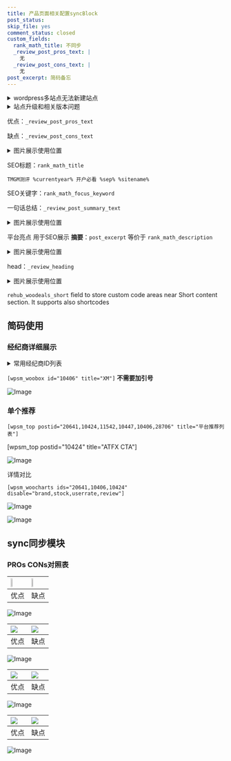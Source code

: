 ```yaml
---
title: 产品页面相关配置syncBlock
post_status: 
skip_file: yes
comment_status: closed
custom_fields:
  rank_math_title: 不同步
  _review_post_pros_text: |
    无
  _review_post_cons_text: |
    无
post_excerpt: 简码备忘
---
```

<details><summary>wordpress多站点无法新建站点</summary>

<li>和报错需要清理cookies一样的原因</li>
<li>wp-config.php里面<code>define( 'SUBDOMAIN_INSTALL', false );//子域名安装</code></li>
<li>新建子站点是用<code>define( 'SUBDOMAIN_INSTALL', true);//子域名安装</code> 完成以后，改成<code>false</code></li>
</details>

<details><summary>站点升级和相关版本问题</summary>

<p>wordpress：5.9.9
woocommerce：7.5.1
出现问题的地方：主题选项里面>><strong>Product layout >>compact style</strong></p>
<p>如何出现没有用过的字段 导致无法保存。先导出配置 然后进行修改，后面再次恢复即可。</p>
<p>出现部分字段无法显示时，需要返回默认布局后，对产品进行保存就好了。</p>
<p></p>
</details>

优点：`_review_post_pros_text`

缺点：`_review_post_cons_text`

<details><summary>图片展示使用位置</summary>

<img src="https://prod-files-secure.s3.us-west-2.amazonaws.com/39ed1227-6d7d-4570-be36-9ccd4a2c4241/f51d3d83-55d4-4bdf-9604-f37ec77ab556/Untitled.png?X-Amz-Algorithm=AWS4-HMAC-SHA256&X-Amz-Content-Sha256=UNSIGNED-PAYLOAD&X-Amz-Credential=ASIAZI2LB46634BITSQT%2F20250505%2Fus-west-2%2Fs3%2Faws4_request&X-Amz-Date=20250505T225521Z&X-Amz-Expires=3600&X-Amz-Security-Token=IQoJb3JpZ2luX2VjEI%2F%2F%2F%2F%2F%2F%2F%2F%2F%2F%2FwEaCXVzLXdlc3QtMiJGMEQCIG%2F0YkWtskg%2BnJNfoaXZgCL%2BW2bi14R3udUa1rzz0EVxAiALKSGn5vM0YNmcmF7yVLHy9LKHzpc%2BQT4LMEslVDt2KCr%2FAwg4EAAaDDYzNzQyMzE4MzgwNSIMX1PKu9P%2BD%2BdH2LVSKtwDn8lD%2FDd%2Bx%2Ff3KSb6J6SLrZIQuccwmNH6XMggN9Y9vxjqbY9ayv7sPHHZp%2FdGf21D0fL8TAKd%2BTUFaSO8qCsE5qB5tvS5ka3i0ag6mJczAvBnEG1f1apRkm3sXXYCz%2F00Cz2lxlFNgBS0qfpwCSM7jmP1y9rFElPEqp08bQ5QMcw3sWx4%2F6dSBuA4%2FLpivJSikDn%2FAZgDV2ME67ttnrcocAxAe33LiPQw6o05NkmLYnhkYl3LOD6T3Z3bM0s5llNYzr1ZQFPA7OhGP7EsneCmyHiF47zgFm9mWkv4lgYVhLDNu0z5tMKTe%2BkaXSyf%2FdEmDB4l404ynKBtP%2FKEXKSkekvdCwZcSjnYJZGLbxWEo1%2BDHnupbSI02mTwBpsAfMr6K4egHunDfOAzDPgPGF5juhBQuFon4pi2%2FxHe1KbEaPZ%2F%2BaWgvT7Fvfc8uFFmYhUFqGrRpku1v%2FhM%2BVtiFciCKsfIiBbL0stpVopgboaUQMxjLHNxX5AJO7lyZWOB0MWyeNDtMUC7Jd9VOMNTxwNGfWFTm3bkHBZVNSfzKjQTxlXh6CGNMx6Z%2BQNobDBfRSr6DXy7wWUvCUP60ENCJMPHGCdl7%2Fwft9aOqzL%2BmTUXiubqIyqrZgP7o8kqAfkw9vzkwAY6pgHP7lygz7%2BH6cHs8WnddR6jH8VgYz8oce9BJsn0jzO9keI5UsgkmEILipxgVCIV%2BZrfR9hOwl1c23Wj8Ss%2BAKth7ignnWsh8h%2Fh5T0gvG8SUUFWocd7JSZoxX%2FmPjVpezoqT5ozURPiQHhpZ9T6q7oTtFplj9sFZEmPQwHKl1K7YxOxOpQ%2B5aZ%2BLsOdtPVN0mgAn7rE64r%2FuLlV8l18%2F7kFnbbCagTg&X-Amz-Signature=244f45bcc3c99378b13bd102784009759f06dc4eded26509d2739fedf38012a4&X-Amz-SignedHeaders=host&x-id=GetObject" alt="Image">
</details>

SEO标题：`rank_math_title`

`TMGM测评 %currentyear% 开户必看 %sep% %sitename%`

SEO关键字：`rank_math_focus_keyword`

一句话总结：`_review_post_summary_text`

<details><summary>图片展示使用位置</summary>

<img src="https://prod-files-secure.s3.us-west-2.amazonaws.com/39ed1227-6d7d-4570-be36-9ccd4a2c4241/4b96a922-296c-4f4e-8630-d1c870cbce01/Untitled.png?X-Amz-Algorithm=AWS4-HMAC-SHA256&X-Amz-Content-Sha256=UNSIGNED-PAYLOAD&X-Amz-Credential=ASIAZI2LB4664X5XQTO4%2F20250505%2Fus-west-2%2Fs3%2Faws4_request&X-Amz-Date=20250505T225522Z&X-Amz-Expires=3600&X-Amz-Security-Token=IQoJb3JpZ2luX2VjEI%2F%2F%2F%2F%2F%2F%2F%2F%2F%2F%2FwEaCXVzLXdlc3QtMiJGMEQCIAstM31F%2FcKFlRN1dY2c0o3h%2B04d5p9j83nw4EBHuhoBAiAaXaOoHsPOlwutMuwmxxJu68w3mXvcVm1HYGMwNGkzRir%2FAwg4EAAaDDYzNzQyMzE4MzgwNSIMaCafFvcTX5rOuWS3KtwDMPplby83ND%2BpSuQ72yFjnbhZ5F8gdXGK1E%2BIe2wUkZnqXaY0BxURtfWEDFEWsv35u2LztriNCFXCIeHXWNx%2FpEPQEy73D1SownXY9QPyyYS0Fqjgs1ieIFHg%2Fpnhitcv4V71%2F8hWOm4A9f5faizn%2Bs5h4xzpvyIjaaXpdZufh%2BmJrpPmME394n05RAjV9jtg58yU66Lti9gO7MZc8AWt6nS55lmLkBbiJlv7pDqmBHxOnk5a0U2VnQj1BXObYwp%2FD8wI9o1%2BwrrXmihGeyrvDhTtsjBlcomapVyGRElGNrHAiKXLKUO%2BpCapbcNozGqDc5qgu8YYjRV%2Bf7qMrVmRx4grNFwcj0Zcxu%2F68pNPb%2BYAMXc1tbA%2F52uM1X%2B32icqBHVA63ZC1SiryAo3f073dpFJeF4UJzns7Lh5d8wt7DVIilewyg%2BfmlYELK9mvZQSK1tHuto4BpxHe5rdgTraWOnnVvqWi%2BhN%2BcM8BUr3fvfZF3HH%2BPb5pzBBVuHCWdZ9FIczC78SDX0y1H9lCA%2BHqpgmbjkWtPTEdnPtAZ8qnxizTseLOlAKu6mAdECtbeZFMJ2XDZfm%2BEiGY7r1OV9JoGOtL0LXCwMC5751VYia1b4SBCyyCAzC5fODfYkw5PzkwAY6pgFADU1WduX%2BxrL5pf4JetHRb0X4Zq1K6FskTBe83tPbtX1jWPrJaDXRY4ItxVuJFy5v745khyJg9OARv2Rl6lt0uVJBeHLezNMBeeXbgnFvk1kI3sqIqCeg2cFZ5AthklnRalwgR6LAtrzv7rpavP9HwfpALZE9I6aq5lDuUaM8VidnqzSQQ76MIk6SZJFGmFMEj1yQwcMzo77KYBEZw80Q7VAIMJAn&X-Amz-Signature=bf775c67a1cb00358d97b5da2b4d6b1957debff80896efa04f4f4da2d23654cf&X-Amz-SignedHeaders=host&x-id=GetObject" alt="Image">
</details>

平台亮点 用于SEO展示 **摘要**：`post_excerpt`  等价于 `rank_math_description`

<details><summary>图片展示使用位置</summary>

<img src="https://prod-files-secure.s3.us-west-2.amazonaws.com/39ed1227-6d7d-4570-be36-9ccd4a2c4241/1ee11f63-b60a-4dfe-a7a7-d58ff23b5d88/Untitled.png?X-Amz-Algorithm=AWS4-HMAC-SHA256&X-Amz-Content-Sha256=UNSIGNED-PAYLOAD&X-Amz-Credential=ASIAZI2LB4664A65Q5OA%2F20250505%2Fus-west-2%2Fs3%2Faws4_request&X-Amz-Date=20250505T225522Z&X-Amz-Expires=3600&X-Amz-Security-Token=IQoJb3JpZ2luX2VjEI%2F%2F%2F%2F%2F%2F%2F%2F%2F%2F%2FwEaCXVzLXdlc3QtMiJIMEYCIQC%2Ft10wAWxPsZEizfm8QqrjndZ7NAB6z1OFc9UBNIfvbgIhAMJwUB7JXm%2B9C5SyjWzX7NWJ2dt2XZ0wXToXC1QpZ07KKv8DCDgQABoMNjM3NDIzMTgzODA1IgxxyCzRv%2FZwDXmF81oq3AOHjO82SG4ZuQbV9cx7HfOYZIPqthCn5GCmXah7iZv4Vb5rD2E4srBobzJUhgUh5Z4EQw%2F9LHzWbB6oEEnkxm4QdJz2wB4WZ6%2FG05wtSvk2kfgUvXPKxzTqqZXSmvHPE%2FgEzQmOsJXwBUQbT%2BRG%2FRyNXIpKWOek7oxcjI%2BEpbU2s7%2FLTDr0GJnn3Hkt5Zh1NUI152R7uiimNTrLZ%2FZcczdSNhbfN3xruqeLqcMmxDfwfgZWqknHI3Wc6k6PtYDaJ4NlEOcCPljPzp5EbyRNRZ8NuhFJ4Z0jhy%2F9bGTIGQeAIRzxjVtkt7Hr85jHphKfhRJYyqKUYtuCNSOoyzFcKi%2Fj1psUPmq2Utgbl7yOLSm5gpQ2GY8%2BRjlUEhbxqYa5LErcWLCuHxJVS25z3h2MRJXDDtLl%2BBiFCHmAkTnzaNPHS76gtCq9LZXDtdDcYK3FOdph7iRRVyCQCag2wWhdTBMIv94pXNYlE%2F%2FxYWcw8JJZKm6%2B80lOtHWYtJE%2FpKgfYUaUf0kka%2B4x%2F1oUn2pwA3NUWOtKU87kgRWBHkrlnPdCYUm0I%2FKBaPCJbhMKdU%2FYNz%2FuDGN9U%2Bho5ei5lHuJOzEURgkpbGc35m7XvmNfaL0HlhL16P4ZGIQZ8%2BXPHjDx%2FOTABjqkAdeYdVKrvhBRfcYd377IVnZcKouspXhKzRkP%2Fqt4Ta44tbE%2FqjneHoh%2FcnNvvYRODSxV1%2Fxdk4rYp03QZ6isp19HuPxBtU%2FQYzd2%2BH85JXxkLlMQEdSgaITcxQreuzULUzq4hXllTFVG3AYjxRBIUXYEmvjqqdneM4B0Qgi%2BDwQb6sgKm86qWuA18z23PzM%2FwSwWbi2ZLvsjXQRGLkaKpKIs4h3c&X-Amz-Signature=4f54a469f9013efea18459fc57c32bc442b4c570d5b5df28a4cb7cac787b98dd&X-Amz-SignedHeaders=host&x-id=GetObject" alt="Image">
<img src="https://prod-files-secure.s3.us-west-2.amazonaws.com/39ed1227-6d7d-4570-be36-9ccd4a2c4241/ad4118b5-78d8-4fbe-801e-3b29b5d99c01/Untitled.png?X-Amz-Algorithm=AWS4-HMAC-SHA256&X-Amz-Content-Sha256=UNSIGNED-PAYLOAD&X-Amz-Credential=ASIAZI2LB4664A65Q5OA%2F20250505%2Fus-west-2%2Fs3%2Faws4_request&X-Amz-Date=20250505T225522Z&X-Amz-Expires=3600&X-Amz-Security-Token=IQoJb3JpZ2luX2VjEI%2F%2F%2F%2F%2F%2F%2F%2F%2F%2F%2FwEaCXVzLXdlc3QtMiJIMEYCIQC%2Ft10wAWxPsZEizfm8QqrjndZ7NAB6z1OFc9UBNIfvbgIhAMJwUB7JXm%2B9C5SyjWzX7NWJ2dt2XZ0wXToXC1QpZ07KKv8DCDgQABoMNjM3NDIzMTgzODA1IgxxyCzRv%2FZwDXmF81oq3AOHjO82SG4ZuQbV9cx7HfOYZIPqthCn5GCmXah7iZv4Vb5rD2E4srBobzJUhgUh5Z4EQw%2F9LHzWbB6oEEnkxm4QdJz2wB4WZ6%2FG05wtSvk2kfgUvXPKxzTqqZXSmvHPE%2FgEzQmOsJXwBUQbT%2BRG%2FRyNXIpKWOek7oxcjI%2BEpbU2s7%2FLTDr0GJnn3Hkt5Zh1NUI152R7uiimNTrLZ%2FZcczdSNhbfN3xruqeLqcMmxDfwfgZWqknHI3Wc6k6PtYDaJ4NlEOcCPljPzp5EbyRNRZ8NuhFJ4Z0jhy%2F9bGTIGQeAIRzxjVtkt7Hr85jHphKfhRJYyqKUYtuCNSOoyzFcKi%2Fj1psUPmq2Utgbl7yOLSm5gpQ2GY8%2BRjlUEhbxqYa5LErcWLCuHxJVS25z3h2MRJXDDtLl%2BBiFCHmAkTnzaNPHS76gtCq9LZXDtdDcYK3FOdph7iRRVyCQCag2wWhdTBMIv94pXNYlE%2F%2FxYWcw8JJZKm6%2B80lOtHWYtJE%2FpKgfYUaUf0kka%2B4x%2F1oUn2pwA3NUWOtKU87kgRWBHkrlnPdCYUm0I%2FKBaPCJbhMKdU%2FYNz%2FuDGN9U%2Bho5ei5lHuJOzEURgkpbGc35m7XvmNfaL0HlhL16P4ZGIQZ8%2BXPHjDx%2FOTABjqkAdeYdVKrvhBRfcYd377IVnZcKouspXhKzRkP%2Fqt4Ta44tbE%2FqjneHoh%2FcnNvvYRODSxV1%2Fxdk4rYp03QZ6isp19HuPxBtU%2FQYzd2%2BH85JXxkLlMQEdSgaITcxQreuzULUzq4hXllTFVG3AYjxRBIUXYEmvjqqdneM4B0Qgi%2BDwQb6sgKm86qWuA18z23PzM%2FwSwWbi2ZLvsjXQRGLkaKpKIs4h3c&X-Amz-Signature=41dd5677081a9770c1eaf1bc29de5e05bc981d068fb00a8cac6de33bfe60085c&X-Amz-SignedHeaders=host&x-id=GetObject" alt="Image">
<img src="https://prod-files-secure.s3.us-west-2.amazonaws.com/39ed1227-6d7d-4570-be36-9ccd4a2c4241/a38cf7c9-a79c-4b64-9e94-13589fe0758b/Untitled.png?X-Amz-Algorithm=AWS4-HMAC-SHA256&X-Amz-Content-Sha256=UNSIGNED-PAYLOAD&X-Amz-Credential=ASIAZI2LB4664A65Q5OA%2F20250505%2Fus-west-2%2Fs3%2Faws4_request&X-Amz-Date=20250505T225522Z&X-Amz-Expires=3600&X-Amz-Security-Token=IQoJb3JpZ2luX2VjEI%2F%2F%2F%2F%2F%2F%2F%2F%2F%2F%2FwEaCXVzLXdlc3QtMiJIMEYCIQC%2Ft10wAWxPsZEizfm8QqrjndZ7NAB6z1OFc9UBNIfvbgIhAMJwUB7JXm%2B9C5SyjWzX7NWJ2dt2XZ0wXToXC1QpZ07KKv8DCDgQABoMNjM3NDIzMTgzODA1IgxxyCzRv%2FZwDXmF81oq3AOHjO82SG4ZuQbV9cx7HfOYZIPqthCn5GCmXah7iZv4Vb5rD2E4srBobzJUhgUh5Z4EQw%2F9LHzWbB6oEEnkxm4QdJz2wB4WZ6%2FG05wtSvk2kfgUvXPKxzTqqZXSmvHPE%2FgEzQmOsJXwBUQbT%2BRG%2FRyNXIpKWOek7oxcjI%2BEpbU2s7%2FLTDr0GJnn3Hkt5Zh1NUI152R7uiimNTrLZ%2FZcczdSNhbfN3xruqeLqcMmxDfwfgZWqknHI3Wc6k6PtYDaJ4NlEOcCPljPzp5EbyRNRZ8NuhFJ4Z0jhy%2F9bGTIGQeAIRzxjVtkt7Hr85jHphKfhRJYyqKUYtuCNSOoyzFcKi%2Fj1psUPmq2Utgbl7yOLSm5gpQ2GY8%2BRjlUEhbxqYa5LErcWLCuHxJVS25z3h2MRJXDDtLl%2BBiFCHmAkTnzaNPHS76gtCq9LZXDtdDcYK3FOdph7iRRVyCQCag2wWhdTBMIv94pXNYlE%2F%2FxYWcw8JJZKm6%2B80lOtHWYtJE%2FpKgfYUaUf0kka%2B4x%2F1oUn2pwA3NUWOtKU87kgRWBHkrlnPdCYUm0I%2FKBaPCJbhMKdU%2FYNz%2FuDGN9U%2Bho5ei5lHuJOzEURgkpbGc35m7XvmNfaL0HlhL16P4ZGIQZ8%2BXPHjDx%2FOTABjqkAdeYdVKrvhBRfcYd377IVnZcKouspXhKzRkP%2Fqt4Ta44tbE%2FqjneHoh%2FcnNvvYRODSxV1%2Fxdk4rYp03QZ6isp19HuPxBtU%2FQYzd2%2BH85JXxkLlMQEdSgaITcxQreuzULUzq4hXllTFVG3AYjxRBIUXYEmvjqqdneM4B0Qgi%2BDwQb6sgKm86qWuA18z23PzM%2FwSwWbi2ZLvsjXQRGLkaKpKIs4h3c&X-Amz-Signature=112d6a48cb5ac12895140202f90c7b0de478f0b20d31a4813ec12bbee6c77453&X-Amz-SignedHeaders=host&x-id=GetObject" alt="Image">
<img src="https://prod-files-secure.s3.us-west-2.amazonaws.com/39ed1227-6d7d-4570-be36-9ccd4a2c4241/7da6fc1e-d2ac-42ae-8c75-cb5749aa18f6/Untitled.png?X-Amz-Algorithm=AWS4-HMAC-SHA256&X-Amz-Content-Sha256=UNSIGNED-PAYLOAD&X-Amz-Credential=ASIAZI2LB4664A65Q5OA%2F20250505%2Fus-west-2%2Fs3%2Faws4_request&X-Amz-Date=20250505T225522Z&X-Amz-Expires=3600&X-Amz-Security-Token=IQoJb3JpZ2luX2VjEI%2F%2F%2F%2F%2F%2F%2F%2F%2F%2F%2FwEaCXVzLXdlc3QtMiJIMEYCIQC%2Ft10wAWxPsZEizfm8QqrjndZ7NAB6z1OFc9UBNIfvbgIhAMJwUB7JXm%2B9C5SyjWzX7NWJ2dt2XZ0wXToXC1QpZ07KKv8DCDgQABoMNjM3NDIzMTgzODA1IgxxyCzRv%2FZwDXmF81oq3AOHjO82SG4ZuQbV9cx7HfOYZIPqthCn5GCmXah7iZv4Vb5rD2E4srBobzJUhgUh5Z4EQw%2F9LHzWbB6oEEnkxm4QdJz2wB4WZ6%2FG05wtSvk2kfgUvXPKxzTqqZXSmvHPE%2FgEzQmOsJXwBUQbT%2BRG%2FRyNXIpKWOek7oxcjI%2BEpbU2s7%2FLTDr0GJnn3Hkt5Zh1NUI152R7uiimNTrLZ%2FZcczdSNhbfN3xruqeLqcMmxDfwfgZWqknHI3Wc6k6PtYDaJ4NlEOcCPljPzp5EbyRNRZ8NuhFJ4Z0jhy%2F9bGTIGQeAIRzxjVtkt7Hr85jHphKfhRJYyqKUYtuCNSOoyzFcKi%2Fj1psUPmq2Utgbl7yOLSm5gpQ2GY8%2BRjlUEhbxqYa5LErcWLCuHxJVS25z3h2MRJXDDtLl%2BBiFCHmAkTnzaNPHS76gtCq9LZXDtdDcYK3FOdph7iRRVyCQCag2wWhdTBMIv94pXNYlE%2F%2FxYWcw8JJZKm6%2B80lOtHWYtJE%2FpKgfYUaUf0kka%2B4x%2F1oUn2pwA3NUWOtKU87kgRWBHkrlnPdCYUm0I%2FKBaPCJbhMKdU%2FYNz%2FuDGN9U%2Bho5ei5lHuJOzEURgkpbGc35m7XvmNfaL0HlhL16P4ZGIQZ8%2BXPHjDx%2FOTABjqkAdeYdVKrvhBRfcYd377IVnZcKouspXhKzRkP%2Fqt4Ta44tbE%2FqjneHoh%2FcnNvvYRODSxV1%2Fxdk4rYp03QZ6isp19HuPxBtU%2FQYzd2%2BH85JXxkLlMQEdSgaITcxQreuzULUzq4hXllTFVG3AYjxRBIUXYEmvjqqdneM4B0Qgi%2BDwQb6sgKm86qWuA18z23PzM%2FwSwWbi2ZLvsjXQRGLkaKpKIs4h3c&X-Amz-Signature=a57a843f7cf09193f04d50514ca7f6894f27ae473a559aa606f21533a4dab79c&X-Amz-SignedHeaders=host&x-id=GetObject" alt="Image">
<img src="https://prod-files-secure.s3.us-west-2.amazonaws.com/39ed1227-6d7d-4570-be36-9ccd4a2c4241/7e97f40a-eaee-47f5-b2f9-475f96808fa7/Untitled.png?X-Amz-Algorithm=AWS4-HMAC-SHA256&X-Amz-Content-Sha256=UNSIGNED-PAYLOAD&X-Amz-Credential=ASIAZI2LB4664A65Q5OA%2F20250505%2Fus-west-2%2Fs3%2Faws4_request&X-Amz-Date=20250505T225522Z&X-Amz-Expires=3600&X-Amz-Security-Token=IQoJb3JpZ2luX2VjEI%2F%2F%2F%2F%2F%2F%2F%2F%2F%2F%2FwEaCXVzLXdlc3QtMiJIMEYCIQC%2Ft10wAWxPsZEizfm8QqrjndZ7NAB6z1OFc9UBNIfvbgIhAMJwUB7JXm%2B9C5SyjWzX7NWJ2dt2XZ0wXToXC1QpZ07KKv8DCDgQABoMNjM3NDIzMTgzODA1IgxxyCzRv%2FZwDXmF81oq3AOHjO82SG4ZuQbV9cx7HfOYZIPqthCn5GCmXah7iZv4Vb5rD2E4srBobzJUhgUh5Z4EQw%2F9LHzWbB6oEEnkxm4QdJz2wB4WZ6%2FG05wtSvk2kfgUvXPKxzTqqZXSmvHPE%2FgEzQmOsJXwBUQbT%2BRG%2FRyNXIpKWOek7oxcjI%2BEpbU2s7%2FLTDr0GJnn3Hkt5Zh1NUI152R7uiimNTrLZ%2FZcczdSNhbfN3xruqeLqcMmxDfwfgZWqknHI3Wc6k6PtYDaJ4NlEOcCPljPzp5EbyRNRZ8NuhFJ4Z0jhy%2F9bGTIGQeAIRzxjVtkt7Hr85jHphKfhRJYyqKUYtuCNSOoyzFcKi%2Fj1psUPmq2Utgbl7yOLSm5gpQ2GY8%2BRjlUEhbxqYa5LErcWLCuHxJVS25z3h2MRJXDDtLl%2BBiFCHmAkTnzaNPHS76gtCq9LZXDtdDcYK3FOdph7iRRVyCQCag2wWhdTBMIv94pXNYlE%2F%2FxYWcw8JJZKm6%2B80lOtHWYtJE%2FpKgfYUaUf0kka%2B4x%2F1oUn2pwA3NUWOtKU87kgRWBHkrlnPdCYUm0I%2FKBaPCJbhMKdU%2FYNz%2FuDGN9U%2Bho5ei5lHuJOzEURgkpbGc35m7XvmNfaL0HlhL16P4ZGIQZ8%2BXPHjDx%2FOTABjqkAdeYdVKrvhBRfcYd377IVnZcKouspXhKzRkP%2Fqt4Ta44tbE%2FqjneHoh%2FcnNvvYRODSxV1%2Fxdk4rYp03QZ6isp19HuPxBtU%2FQYzd2%2BH85JXxkLlMQEdSgaITcxQreuzULUzq4hXllTFVG3AYjxRBIUXYEmvjqqdneM4B0Qgi%2BDwQb6sgKm86qWuA18z23PzM%2FwSwWbi2ZLvsjXQRGLkaKpKIs4h3c&X-Amz-Signature=0142c3fe20f0ddafa61d9283b218693cbc40be5a436acbe0e1bee040b8d7bbb1&X-Amz-SignedHeaders=host&x-id=GetObject" alt="Image">
</details>

head：`_review_heading`

<details><summary>图片展示使用位置</summary>

<img src="https://prod-files-secure.s3.us-west-2.amazonaws.com/39ed1227-6d7d-4570-be36-9ccd4a2c4241/3a4650ad-9887-415c-889a-edd51fa54f27/Untitled.png?X-Amz-Algorithm=AWS4-HMAC-SHA256&X-Amz-Content-Sha256=UNSIGNED-PAYLOAD&X-Amz-Credential=ASIAZI2LB4663KKZMK22%2F20250505%2Fus-west-2%2Fs3%2Faws4_request&X-Amz-Date=20250505T225524Z&X-Amz-Expires=3600&X-Amz-Security-Token=IQoJb3JpZ2luX2VjEI%2F%2F%2F%2F%2F%2F%2F%2F%2F%2F%2FwEaCXVzLXdlc3QtMiJHMEUCIF5c3%2FwME0Ws967jv4yDERkbxAd%2BRfmu80JNvLjXYZQ8AiEAwhEZO7RvAkmP8VqSvwdVOsWVl77jMCxETeDJJyAYE3Iq%2FwMIOBAAGgw2Mzc0MjMxODM4MDUiDB33gFkJ3Vklv3i6%2BCrcA%2BBE3XDPwLp2wCkRcUmj6DXiqT596o3sqWEeclvSEulN%2F2Zm75DefpaUjt7o%2F9kVfOLxk9OUs8LjHHBoNZ5yFCgtjisMoVEK0Qo%2BdsHZh1dD2AUCln4mN%2FcZt%2Fp2saRQJUpJH3efgJRpDnBfspdbZp%2BANT55uNkdVQmEweMtDaXJq9XxjxX9pAd%2BUywPLKJabQfwakVuuf0Js5Cj30duGTKFute5wvCDGirTsOHNvWI7hiyUsPLjFJkuCaFPOuiBT9W8XIuLNQF0wYtBwf6zTybx%2FeHKdUjYGub28uAWHj%2FiCxSWu%2BrL8BdESKanv2dgfucul6sE9B30cfkzPQMY1sz8EDOGVTd%2B3XetQ9R5Ivx3y9jswuheVdBSMrb5K8707it%2BnVKF8hVdpHpeCByoUcnX7jCb2je5fi0YVffdoGcQVQuYcYGKALTeT6nwIe48m4E%2Fm3nRuUnyTA0mXguQP%2FR%2Bn5I8atZk1wWdeGaNmVPwVFFtnvSbvgIUc9m3RXemhV2OuRBN6rqrHs6GckJCpXlziyVg6UkfdCrvLW%2FULcaTH6C6em9azcfEMGzXQhpyeSeZRgQLc5DrxGluW9H3WOj42SiFyf2patDy1G2Oi8MDYpTz6oMDHNebrjeMMPf85MAGOqUBiaAZv5DlY%2BFw7EQaI4bzH9p%2BxZMVBrBiRjYPTJITqSZl9MpU%2FYYNwsgr9NrRqS8VtbV%2FtxqgMnR6otzxm%2F41aHWedcel40BMQAlDFtSRifzfPg36Ls%2FEo2JEDqI3MXcXzPbUzcLMBgavAlUhUgJtqRufX%2BI%2Fww9PYEBPVvR%2B0wlC8Y5L9zY0rxtmKDAkV2EQd58d1PjJa66JNwL0IhSUlbhL9OOa&X-Amz-Signature=a766fbbaf4ab21d31a298352ce5f4d051686f0570f1415f801f1c98be2bb41a5&X-Amz-SignedHeaders=host&x-id=GetObject" alt="Image">
</details>

`rehub_woodeals_short`	field to store custom code areas near Short content section. It supports also shortcodes



## 简码使用

### 经纪商详细展示

<details><summary>常用经纪商ID列表</summary>

<pre><code class="php">嘉盛 ===> 20641  [wpsm_woobox id="20641" title="嘉盛"]
易信easymarkets ===> 11542  [wpsm_woobox id="11542" title="易信easymarkets"]
ATFX外汇 ===> 10424  [wpsm_woobox id="10424" title="ATFX"]
XM ===> 10406  [wpsm_woobox id="10406" title="XM"]
TMGM ===> 29622  [wpsm_woobox id="29622" title="TMGM"]
HYCM ===> 10447  [wpsm_woobox id="10447" title="HYCM"]
fpmarkets澳福外汇 ===> 20639  [wpsm_woobox id="20639" title="fpmarkets澳福外汇"]</code></pre>
</details>

`[wpsm_woobox id="10406" title="XM"]` **不需要加引号**

![Image](https://prod-files-secure.s3.us-west-2.amazonaws.com/39ed1227-6d7d-4570-be36-9ccd4a2c4241/4f898f9d-0fa7-4e43-acd3-ac6bc7be575a/Untitled.png?X-Amz-Algorithm=AWS4-HMAC-SHA256&X-Amz-Content-Sha256=UNSIGNED-PAYLOAD&X-Amz-Credential=ASIAZI2LB4664EQEXW2I%2F20250505%2Fus-west-2%2Fs3%2Faws4_request&X-Amz-Date=20250505T225520Z&X-Amz-Expires=3600&X-Amz-Security-Token=IQoJb3JpZ2luX2VjEI%2F%2F%2F%2F%2F%2F%2F%2F%2F%2F%2FwEaCXVzLXdlc3QtMiJGMEQCIErf72Keq%2FtRJRYxOKHdxQrebyCjm%2Fwoc5DUoRjVHi0IAiAvkhlBTG3Jm4Lo4qZFWMWYSYMwoA1fcEjDBvKvR%2F%2Ba1yr%2FAwg4EAAaDDYzNzQyMzE4MzgwNSIMrBb5JN%2F%2FJt12LBXLKtwDJrnfBrfcxRDENAfWdDJrF4IoOqa9vk01WqJ80rLNPco7TdWyw3sMne%2By6dwJoOiCCqhaGZNW9dHzZYsLUiavpgESP2Hzw2NPYRONVJEBZwR0TjCEhsOViCoPxJCqJr4%2BXAlO2OJRbZHPHA2%2BnmiVlgfWx10eDKWKSmOwMH%2B1ymR2lBv3SOjMVzJAt3XEt6ijDBv0HIHMWhjU1ZR4x2dH%2B9Hb%2B7nKiRLQpPY2Xj0i2WjjBnA3Q2%2BVRNBD11pMAeM8KV6b150rkP2JSG6iMFnnkfx1%2FqsC8mkPj5j0vkQD4C2KU56ziha33BWcOd%2BA3xw8ubtDz1G9GsnQgziRD8Xoa3AY8CD%2F%2F8Psa1ksRfUwuX27iR%2BsdXG%2BTwnSKiUxyqnT9YmxnD2uF4vkdkNjRk0rSXw1Ut3%2BTR2kuUBT3ZgvldzlmCQI%2FCvQBpYv0dWvYoPAAITfkVhzxM%2Fobk9h7vjBWtjAkmX%2B6fFKWqFhtDiNavgVkFORCN0JpMfpHcnOoE1DmaDDtN%2FLBe6wQFejkXJ2P3Hid2eq5r0exCWMfM5EHlVujDYPt83Z6ZCNrT7mlo4gML%2Fmd4l2tzSTH3f273FU%2FvDBMsx9zU0d74wvAPHCJabCJUt0vBElEMl3cRMwxfzkwAY6pgHCYSSUqKzeJKV8MwemXWQQRdz1VD2o9Ah4xg0zOPWsD1Y04wLqrf99TUtGelDMmIyqEKsMKj2FlKmdXlxqgwtHxuLnz%2F6gIf%2BJuXioCCSiJXHZcF7TLfJQztVvqG1eSumDYH0l5EpdbbggQzljASuL3gpFtk9w5QvXEKyMlgFV8c8jEzW%2BxEriHfLW0fWKV5FrHbZ9VrgRHgbmQKwQVDdR4nUs6DSL&X-Amz-Signature=e0bcb2e8505ccf440d75d62ebc1bb7cc3fa985986b65a01f3323e08c30ca2eaf&X-Amz-SignedHeaders=host&x-id=GetObject)

### 单个推荐
`[wpsm_top postid="20641,10424,11542,10447,10406,28706" title="平台推荐列表"]`

[wpsm_top postid="10424" title="ATFX CTA"]

![Image](https://prod-files-secure.s3.us-west-2.amazonaws.com/39ed1227-6d7d-4570-be36-9ccd4a2c4241/5ac620dc-51a8-48b6-b55d-91f47299193c/Untitled.png?X-Amz-Algorithm=AWS4-HMAC-SHA256&X-Amz-Content-Sha256=UNSIGNED-PAYLOAD&X-Amz-Credential=ASIAZI2LB4664EQEXW2I%2F20250505%2Fus-west-2%2Fs3%2Faws4_request&X-Amz-Date=20250505T225520Z&X-Amz-Expires=3600&X-Amz-Security-Token=IQoJb3JpZ2luX2VjEI%2F%2F%2F%2F%2F%2F%2F%2F%2F%2F%2FwEaCXVzLXdlc3QtMiJGMEQCIErf72Keq%2FtRJRYxOKHdxQrebyCjm%2Fwoc5DUoRjVHi0IAiAvkhlBTG3Jm4Lo4qZFWMWYSYMwoA1fcEjDBvKvR%2F%2Ba1yr%2FAwg4EAAaDDYzNzQyMzE4MzgwNSIMrBb5JN%2F%2FJt12LBXLKtwDJrnfBrfcxRDENAfWdDJrF4IoOqa9vk01WqJ80rLNPco7TdWyw3sMne%2By6dwJoOiCCqhaGZNW9dHzZYsLUiavpgESP2Hzw2NPYRONVJEBZwR0TjCEhsOViCoPxJCqJr4%2BXAlO2OJRbZHPHA2%2BnmiVlgfWx10eDKWKSmOwMH%2B1ymR2lBv3SOjMVzJAt3XEt6ijDBv0HIHMWhjU1ZR4x2dH%2B9Hb%2B7nKiRLQpPY2Xj0i2WjjBnA3Q2%2BVRNBD11pMAeM8KV6b150rkP2JSG6iMFnnkfx1%2FqsC8mkPj5j0vkQD4C2KU56ziha33BWcOd%2BA3xw8ubtDz1G9GsnQgziRD8Xoa3AY8CD%2F%2F8Psa1ksRfUwuX27iR%2BsdXG%2BTwnSKiUxyqnT9YmxnD2uF4vkdkNjRk0rSXw1Ut3%2BTR2kuUBT3ZgvldzlmCQI%2FCvQBpYv0dWvYoPAAITfkVhzxM%2Fobk9h7vjBWtjAkmX%2B6fFKWqFhtDiNavgVkFORCN0JpMfpHcnOoE1DmaDDtN%2FLBe6wQFejkXJ2P3Hid2eq5r0exCWMfM5EHlVujDYPt83Z6ZCNrT7mlo4gML%2Fmd4l2tzSTH3f273FU%2FvDBMsx9zU0d74wvAPHCJabCJUt0vBElEMl3cRMwxfzkwAY6pgHCYSSUqKzeJKV8MwemXWQQRdz1VD2o9Ah4xg0zOPWsD1Y04wLqrf99TUtGelDMmIyqEKsMKj2FlKmdXlxqgwtHxuLnz%2F6gIf%2BJuXioCCSiJXHZcF7TLfJQztVvqG1eSumDYH0l5EpdbbggQzljASuL3gpFtk9w5QvXEKyMlgFV8c8jEzW%2BxEriHfLW0fWKV5FrHbZ9VrgRHgbmQKwQVDdR4nUs6DSL&X-Amz-Signature=31e63ff493b800ddbfe2beecb2f48cf0323d105c435dd6ee93be17e4dc611fc8&X-Amz-SignedHeaders=host&x-id=GetObject)

详情对比

`[wpsm_woocharts ids="20641,10406,10424" disable="brand,stock,userrate,review"]`

![Image](https://prod-files-secure.s3.us-west-2.amazonaws.com/39ed1227-6d7d-4570-be36-9ccd4a2c4241/bf3ba45f-b9f3-4295-8aef-b4a495fd25f4/Untitled.png?X-Amz-Algorithm=AWS4-HMAC-SHA256&X-Amz-Content-Sha256=UNSIGNED-PAYLOAD&X-Amz-Credential=ASIAZI2LB4664EQEXW2I%2F20250505%2Fus-west-2%2Fs3%2Faws4_request&X-Amz-Date=20250505T225520Z&X-Amz-Expires=3600&X-Amz-Security-Token=IQoJb3JpZ2luX2VjEI%2F%2F%2F%2F%2F%2F%2F%2F%2F%2F%2FwEaCXVzLXdlc3QtMiJGMEQCIErf72Keq%2FtRJRYxOKHdxQrebyCjm%2Fwoc5DUoRjVHi0IAiAvkhlBTG3Jm4Lo4qZFWMWYSYMwoA1fcEjDBvKvR%2F%2Ba1yr%2FAwg4EAAaDDYzNzQyMzE4MzgwNSIMrBb5JN%2F%2FJt12LBXLKtwDJrnfBrfcxRDENAfWdDJrF4IoOqa9vk01WqJ80rLNPco7TdWyw3sMne%2By6dwJoOiCCqhaGZNW9dHzZYsLUiavpgESP2Hzw2NPYRONVJEBZwR0TjCEhsOViCoPxJCqJr4%2BXAlO2OJRbZHPHA2%2BnmiVlgfWx10eDKWKSmOwMH%2B1ymR2lBv3SOjMVzJAt3XEt6ijDBv0HIHMWhjU1ZR4x2dH%2B9Hb%2B7nKiRLQpPY2Xj0i2WjjBnA3Q2%2BVRNBD11pMAeM8KV6b150rkP2JSG6iMFnnkfx1%2FqsC8mkPj5j0vkQD4C2KU56ziha33BWcOd%2BA3xw8ubtDz1G9GsnQgziRD8Xoa3AY8CD%2F%2F8Psa1ksRfUwuX27iR%2BsdXG%2BTwnSKiUxyqnT9YmxnD2uF4vkdkNjRk0rSXw1Ut3%2BTR2kuUBT3ZgvldzlmCQI%2FCvQBpYv0dWvYoPAAITfkVhzxM%2Fobk9h7vjBWtjAkmX%2B6fFKWqFhtDiNavgVkFORCN0JpMfpHcnOoE1DmaDDtN%2FLBe6wQFejkXJ2P3Hid2eq5r0exCWMfM5EHlVujDYPt83Z6ZCNrT7mlo4gML%2Fmd4l2tzSTH3f273FU%2FvDBMsx9zU0d74wvAPHCJabCJUt0vBElEMl3cRMwxfzkwAY6pgHCYSSUqKzeJKV8MwemXWQQRdz1VD2o9Ah4xg0zOPWsD1Y04wLqrf99TUtGelDMmIyqEKsMKj2FlKmdXlxqgwtHxuLnz%2F6gIf%2BJuXioCCSiJXHZcF7TLfJQztVvqG1eSumDYH0l5EpdbbggQzljASuL3gpFtk9w5QvXEKyMlgFV8c8jEzW%2BxEriHfLW0fWKV5FrHbZ9VrgRHgbmQKwQVDdR4nUs6DSL&X-Amz-Signature=815d74d971081f94aa05296740c8dc98da8337a44306fd82d84273a95561a5af&X-Amz-SignedHeaders=host&x-id=GetObject)

![Image](https://prod-files-secure.s3.us-west-2.amazonaws.com/39ed1227-6d7d-4570-be36-9ccd4a2c4241/30bc56ef-f383-4b48-9768-2ebc9e436ec0/Untitled.png?X-Amz-Algorithm=AWS4-HMAC-SHA256&X-Amz-Content-Sha256=UNSIGNED-PAYLOAD&X-Amz-Credential=ASIAZI2LB4664EQEXW2I%2F20250505%2Fus-west-2%2Fs3%2Faws4_request&X-Amz-Date=20250505T225520Z&X-Amz-Expires=3600&X-Amz-Security-Token=IQoJb3JpZ2luX2VjEI%2F%2F%2F%2F%2F%2F%2F%2F%2F%2F%2FwEaCXVzLXdlc3QtMiJGMEQCIErf72Keq%2FtRJRYxOKHdxQrebyCjm%2Fwoc5DUoRjVHi0IAiAvkhlBTG3Jm4Lo4qZFWMWYSYMwoA1fcEjDBvKvR%2F%2Ba1yr%2FAwg4EAAaDDYzNzQyMzE4MzgwNSIMrBb5JN%2F%2FJt12LBXLKtwDJrnfBrfcxRDENAfWdDJrF4IoOqa9vk01WqJ80rLNPco7TdWyw3sMne%2By6dwJoOiCCqhaGZNW9dHzZYsLUiavpgESP2Hzw2NPYRONVJEBZwR0TjCEhsOViCoPxJCqJr4%2BXAlO2OJRbZHPHA2%2BnmiVlgfWx10eDKWKSmOwMH%2B1ymR2lBv3SOjMVzJAt3XEt6ijDBv0HIHMWhjU1ZR4x2dH%2B9Hb%2B7nKiRLQpPY2Xj0i2WjjBnA3Q2%2BVRNBD11pMAeM8KV6b150rkP2JSG6iMFnnkfx1%2FqsC8mkPj5j0vkQD4C2KU56ziha33BWcOd%2BA3xw8ubtDz1G9GsnQgziRD8Xoa3AY8CD%2F%2F8Psa1ksRfUwuX27iR%2BsdXG%2BTwnSKiUxyqnT9YmxnD2uF4vkdkNjRk0rSXw1Ut3%2BTR2kuUBT3ZgvldzlmCQI%2FCvQBpYv0dWvYoPAAITfkVhzxM%2Fobk9h7vjBWtjAkmX%2B6fFKWqFhtDiNavgVkFORCN0JpMfpHcnOoE1DmaDDtN%2FLBe6wQFejkXJ2P3Hid2eq5r0exCWMfM5EHlVujDYPt83Z6ZCNrT7mlo4gML%2Fmd4l2tzSTH3f273FU%2FvDBMsx9zU0d74wvAPHCJabCJUt0vBElEMl3cRMwxfzkwAY6pgHCYSSUqKzeJKV8MwemXWQQRdz1VD2o9Ah4xg0zOPWsD1Y04wLqrf99TUtGelDMmIyqEKsMKj2FlKmdXlxqgwtHxuLnz%2F6gIf%2BJuXioCCSiJXHZcF7TLfJQztVvqG1eSumDYH0l5EpdbbggQzljASuL3gpFtk9w5QvXEKyMlgFV8c8jEzW%2BxEriHfLW0fWKV5FrHbZ9VrgRHgbmQKwQVDdR4nUs6DSL&X-Amz-Signature=24a638e3490460eeb8934262cd032038dd119412162612e38ca4ff985ecd0300&X-Amz-SignedHeaders=host&x-id=GetObject)

## sync同步模块

### PROs CONs对照表

| <img src="https://cdn.ifttt.fun/gh/jarlin8/OSS@main/icons/customize/pros.svg" height="auto" width="37.3%"> | <img src="https://cdn.ifttt.fun/gh/jarlin8/OSS@main/icons/customize/cons.svg" height="auto" width="28.8%"> |
| :--- | :--- |
| 优点 | 缺点 |

![Image](https://prod-files-secure.s3.us-west-2.amazonaws.com/39ed1227-6d7d-4570-be36-9ccd4a2c4241/8742b755-dfb5-4004-9a5f-d6e561664bd8/Untitled.png?X-Amz-Algorithm=AWS4-HMAC-SHA256&X-Amz-Content-Sha256=UNSIGNED-PAYLOAD&X-Amz-Credential=ASIAZI2LB4664EQEXW2I%2F20250505%2Fus-west-2%2Fs3%2Faws4_request&X-Amz-Date=20250505T225520Z&X-Amz-Expires=3600&X-Amz-Security-Token=IQoJb3JpZ2luX2VjEI%2F%2F%2F%2F%2F%2F%2F%2F%2F%2F%2FwEaCXVzLXdlc3QtMiJGMEQCIErf72Keq%2FtRJRYxOKHdxQrebyCjm%2Fwoc5DUoRjVHi0IAiAvkhlBTG3Jm4Lo4qZFWMWYSYMwoA1fcEjDBvKvR%2F%2Ba1yr%2FAwg4EAAaDDYzNzQyMzE4MzgwNSIMrBb5JN%2F%2FJt12LBXLKtwDJrnfBrfcxRDENAfWdDJrF4IoOqa9vk01WqJ80rLNPco7TdWyw3sMne%2By6dwJoOiCCqhaGZNW9dHzZYsLUiavpgESP2Hzw2NPYRONVJEBZwR0TjCEhsOViCoPxJCqJr4%2BXAlO2OJRbZHPHA2%2BnmiVlgfWx10eDKWKSmOwMH%2B1ymR2lBv3SOjMVzJAt3XEt6ijDBv0HIHMWhjU1ZR4x2dH%2B9Hb%2B7nKiRLQpPY2Xj0i2WjjBnA3Q2%2BVRNBD11pMAeM8KV6b150rkP2JSG6iMFnnkfx1%2FqsC8mkPj5j0vkQD4C2KU56ziha33BWcOd%2BA3xw8ubtDz1G9GsnQgziRD8Xoa3AY8CD%2F%2F8Psa1ksRfUwuX27iR%2BsdXG%2BTwnSKiUxyqnT9YmxnD2uF4vkdkNjRk0rSXw1Ut3%2BTR2kuUBT3ZgvldzlmCQI%2FCvQBpYv0dWvYoPAAITfkVhzxM%2Fobk9h7vjBWtjAkmX%2B6fFKWqFhtDiNavgVkFORCN0JpMfpHcnOoE1DmaDDtN%2FLBe6wQFejkXJ2P3Hid2eq5r0exCWMfM5EHlVujDYPt83Z6ZCNrT7mlo4gML%2Fmd4l2tzSTH3f273FU%2FvDBMsx9zU0d74wvAPHCJabCJUt0vBElEMl3cRMwxfzkwAY6pgHCYSSUqKzeJKV8MwemXWQQRdz1VD2o9Ah4xg0zOPWsD1Y04wLqrf99TUtGelDMmIyqEKsMKj2FlKmdXlxqgwtHxuLnz%2F6gIf%2BJuXioCCSiJXHZcF7TLfJQztVvqG1eSumDYH0l5EpdbbggQzljASuL3gpFtk9w5QvXEKyMlgFV8c8jEzW%2BxEriHfLW0fWKV5FrHbZ9VrgRHgbmQKwQVDdR4nUs6DSL&X-Amz-Signature=1b1758593353c3eef8eb17a12150d8b6ab9903578df96797ca3a51bd18b25777&X-Amz-SignedHeaders=host&x-id=GetObject)

| <img src="https://cdn.ifttt.fun/gh/jarlin8/OSS@main/icons/customize/pros1.svg" height="auto"> | <img src="https://cdn.ifttt.fun/gh/jarlin8/OSS@main/icons/customize/cons1.svg" height="auto"> |
| :--- | :--- |
| 优点 | 缺点 |

![Image](https://prod-files-secure.s3.us-west-2.amazonaws.com/39ed1227-6d7d-4570-be36-9ccd4a2c4241/806358f8-c9c4-4e17-bb35-c6c76a5397a5/Untitled.png?X-Amz-Algorithm=AWS4-HMAC-SHA256&X-Amz-Content-Sha256=UNSIGNED-PAYLOAD&X-Amz-Credential=ASIAZI2LB4664EQEXW2I%2F20250505%2Fus-west-2%2Fs3%2Faws4_request&X-Amz-Date=20250505T225520Z&X-Amz-Expires=3600&X-Amz-Security-Token=IQoJb3JpZ2luX2VjEI%2F%2F%2F%2F%2F%2F%2F%2F%2F%2F%2FwEaCXVzLXdlc3QtMiJGMEQCIErf72Keq%2FtRJRYxOKHdxQrebyCjm%2Fwoc5DUoRjVHi0IAiAvkhlBTG3Jm4Lo4qZFWMWYSYMwoA1fcEjDBvKvR%2F%2Ba1yr%2FAwg4EAAaDDYzNzQyMzE4MzgwNSIMrBb5JN%2F%2FJt12LBXLKtwDJrnfBrfcxRDENAfWdDJrF4IoOqa9vk01WqJ80rLNPco7TdWyw3sMne%2By6dwJoOiCCqhaGZNW9dHzZYsLUiavpgESP2Hzw2NPYRONVJEBZwR0TjCEhsOViCoPxJCqJr4%2BXAlO2OJRbZHPHA2%2BnmiVlgfWx10eDKWKSmOwMH%2B1ymR2lBv3SOjMVzJAt3XEt6ijDBv0HIHMWhjU1ZR4x2dH%2B9Hb%2B7nKiRLQpPY2Xj0i2WjjBnA3Q2%2BVRNBD11pMAeM8KV6b150rkP2JSG6iMFnnkfx1%2FqsC8mkPj5j0vkQD4C2KU56ziha33BWcOd%2BA3xw8ubtDz1G9GsnQgziRD8Xoa3AY8CD%2F%2F8Psa1ksRfUwuX27iR%2BsdXG%2BTwnSKiUxyqnT9YmxnD2uF4vkdkNjRk0rSXw1Ut3%2BTR2kuUBT3ZgvldzlmCQI%2FCvQBpYv0dWvYoPAAITfkVhzxM%2Fobk9h7vjBWtjAkmX%2B6fFKWqFhtDiNavgVkFORCN0JpMfpHcnOoE1DmaDDtN%2FLBe6wQFejkXJ2P3Hid2eq5r0exCWMfM5EHlVujDYPt83Z6ZCNrT7mlo4gML%2Fmd4l2tzSTH3f273FU%2FvDBMsx9zU0d74wvAPHCJabCJUt0vBElEMl3cRMwxfzkwAY6pgHCYSSUqKzeJKV8MwemXWQQRdz1VD2o9Ah4xg0zOPWsD1Y04wLqrf99TUtGelDMmIyqEKsMKj2FlKmdXlxqgwtHxuLnz%2F6gIf%2BJuXioCCSiJXHZcF7TLfJQztVvqG1eSumDYH0l5EpdbbggQzljASuL3gpFtk9w5QvXEKyMlgFV8c8jEzW%2BxEriHfLW0fWKV5FrHbZ9VrgRHgbmQKwQVDdR4nUs6DSL&X-Amz-Signature=7c755693e8ac8f0f2015be4255ced8e35e05c5297204a78914461cdedb0eb81e&X-Amz-SignedHeaders=host&x-id=GetObject)

| <img src="https://cdn.ifttt.fun/gh/jarlin8/OSS@main/icons/customize/pros2.svg" height="auto"> | <img src="https://cdn.ifttt.fun/gh/jarlin8/OSS@main/icons/customize/cons2.svg" height="auto"> |
| :--- | :--- |
| 优点 | 缺点 |

![Image](https://prod-files-secure.s3.us-west-2.amazonaws.com/39ed1227-6d7d-4570-be36-9ccd4a2c4241/a9245ec9-70dd-4005-b534-0d54315fc5f3/Untitled.png?X-Amz-Algorithm=AWS4-HMAC-SHA256&X-Amz-Content-Sha256=UNSIGNED-PAYLOAD&X-Amz-Credential=ASIAZI2LB4664EQEXW2I%2F20250505%2Fus-west-2%2Fs3%2Faws4_request&X-Amz-Date=20250505T225520Z&X-Amz-Expires=3600&X-Amz-Security-Token=IQoJb3JpZ2luX2VjEI%2F%2F%2F%2F%2F%2F%2F%2F%2F%2F%2FwEaCXVzLXdlc3QtMiJGMEQCIErf72Keq%2FtRJRYxOKHdxQrebyCjm%2Fwoc5DUoRjVHi0IAiAvkhlBTG3Jm4Lo4qZFWMWYSYMwoA1fcEjDBvKvR%2F%2Ba1yr%2FAwg4EAAaDDYzNzQyMzE4MzgwNSIMrBb5JN%2F%2FJt12LBXLKtwDJrnfBrfcxRDENAfWdDJrF4IoOqa9vk01WqJ80rLNPco7TdWyw3sMne%2By6dwJoOiCCqhaGZNW9dHzZYsLUiavpgESP2Hzw2NPYRONVJEBZwR0TjCEhsOViCoPxJCqJr4%2BXAlO2OJRbZHPHA2%2BnmiVlgfWx10eDKWKSmOwMH%2B1ymR2lBv3SOjMVzJAt3XEt6ijDBv0HIHMWhjU1ZR4x2dH%2B9Hb%2B7nKiRLQpPY2Xj0i2WjjBnA3Q2%2BVRNBD11pMAeM8KV6b150rkP2JSG6iMFnnkfx1%2FqsC8mkPj5j0vkQD4C2KU56ziha33BWcOd%2BA3xw8ubtDz1G9GsnQgziRD8Xoa3AY8CD%2F%2F8Psa1ksRfUwuX27iR%2BsdXG%2BTwnSKiUxyqnT9YmxnD2uF4vkdkNjRk0rSXw1Ut3%2BTR2kuUBT3ZgvldzlmCQI%2FCvQBpYv0dWvYoPAAITfkVhzxM%2Fobk9h7vjBWtjAkmX%2B6fFKWqFhtDiNavgVkFORCN0JpMfpHcnOoE1DmaDDtN%2FLBe6wQFejkXJ2P3Hid2eq5r0exCWMfM5EHlVujDYPt83Z6ZCNrT7mlo4gML%2Fmd4l2tzSTH3f273FU%2FvDBMsx9zU0d74wvAPHCJabCJUt0vBElEMl3cRMwxfzkwAY6pgHCYSSUqKzeJKV8MwemXWQQRdz1VD2o9Ah4xg0zOPWsD1Y04wLqrf99TUtGelDMmIyqEKsMKj2FlKmdXlxqgwtHxuLnz%2F6gIf%2BJuXioCCSiJXHZcF7TLfJQztVvqG1eSumDYH0l5EpdbbggQzljASuL3gpFtk9w5QvXEKyMlgFV8c8jEzW%2BxEriHfLW0fWKV5FrHbZ9VrgRHgbmQKwQVDdR4nUs6DSL&X-Amz-Signature=84a79be98484f1bd2247838f708875e8dade319975974463e228e4fba63226e9&X-Amz-SignedHeaders=host&x-id=GetObject)

| <img src="https://cdn.ifttt.fun/gh/jarlin8/OSS@main/icons/customize/pros3.svg" height="auto"> | <img src="https://cdn.ifttt.fun/gh/jarlin8/OSS@main/icons/customize/cons3.svg" height="auto"> |
| :--- | :--- |
| 优点 | 缺点 |

![Image](https://prod-files-secure.s3.us-west-2.amazonaws.com/39ed1227-6d7d-4570-be36-9ccd4a2c4241/e1e580a2-2e5c-4780-9ff4-19c318fc2284/Untitled.png?X-Amz-Algorithm=AWS4-HMAC-SHA256&X-Amz-Content-Sha256=UNSIGNED-PAYLOAD&X-Amz-Credential=ASIAZI2LB4664EQEXW2I%2F20250505%2Fus-west-2%2Fs3%2Faws4_request&X-Amz-Date=20250505T225520Z&X-Amz-Expires=3600&X-Amz-Security-Token=IQoJb3JpZ2luX2VjEI%2F%2F%2F%2F%2F%2F%2F%2F%2F%2F%2FwEaCXVzLXdlc3QtMiJGMEQCIErf72Keq%2FtRJRYxOKHdxQrebyCjm%2Fwoc5DUoRjVHi0IAiAvkhlBTG3Jm4Lo4qZFWMWYSYMwoA1fcEjDBvKvR%2F%2Ba1yr%2FAwg4EAAaDDYzNzQyMzE4MzgwNSIMrBb5JN%2F%2FJt12LBXLKtwDJrnfBrfcxRDENAfWdDJrF4IoOqa9vk01WqJ80rLNPco7TdWyw3sMne%2By6dwJoOiCCqhaGZNW9dHzZYsLUiavpgESP2Hzw2NPYRONVJEBZwR0TjCEhsOViCoPxJCqJr4%2BXAlO2OJRbZHPHA2%2BnmiVlgfWx10eDKWKSmOwMH%2B1ymR2lBv3SOjMVzJAt3XEt6ijDBv0HIHMWhjU1ZR4x2dH%2B9Hb%2B7nKiRLQpPY2Xj0i2WjjBnA3Q2%2BVRNBD11pMAeM8KV6b150rkP2JSG6iMFnnkfx1%2FqsC8mkPj5j0vkQD4C2KU56ziha33BWcOd%2BA3xw8ubtDz1G9GsnQgziRD8Xoa3AY8CD%2F%2F8Psa1ksRfUwuX27iR%2BsdXG%2BTwnSKiUxyqnT9YmxnD2uF4vkdkNjRk0rSXw1Ut3%2BTR2kuUBT3ZgvldzlmCQI%2FCvQBpYv0dWvYoPAAITfkVhzxM%2Fobk9h7vjBWtjAkmX%2B6fFKWqFhtDiNavgVkFORCN0JpMfpHcnOoE1DmaDDtN%2FLBe6wQFejkXJ2P3Hid2eq5r0exCWMfM5EHlVujDYPt83Z6ZCNrT7mlo4gML%2Fmd4l2tzSTH3f273FU%2FvDBMsx9zU0d74wvAPHCJabCJUt0vBElEMl3cRMwxfzkwAY6pgHCYSSUqKzeJKV8MwemXWQQRdz1VD2o9Ah4xg0zOPWsD1Y04wLqrf99TUtGelDMmIyqEKsMKj2FlKmdXlxqgwtHxuLnz%2F6gIf%2BJuXioCCSiJXHZcF7TLfJQztVvqG1eSumDYH0l5EpdbbggQzljASuL3gpFtk9w5QvXEKyMlgFV8c8jEzW%2BxEriHfLW0fWKV5FrHbZ9VrgRHgbmQKwQVDdR4nUs6DSL&X-Amz-Signature=50c7f55cef0943971fdda1c2d226aa85caad268052078dfc2cc14601d0fc40e9&X-Amz-SignedHeaders=host&x-id=GetObject)